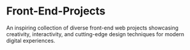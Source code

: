 # Front-End-Projects
An inspiring collection of diverse front-end web projects showcasing creativity, interactivity, and cutting-edge design techniques for modern digital experiences.

